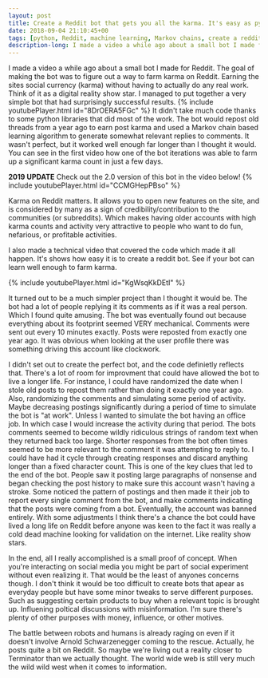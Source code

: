 ```yaml
---
layout: post
title: Create a Reddit bot that gets you all the karma. It's easy as py(thon)
date: 2018-09-04 21:10:45+00
tags: [python, Reddit, machine learning, Markov chains, create a reddit bot, reddit karma farming, make a reddit bot, reddit bot, how to karma farm reddit, reddit karma farming bot]
description-long: I made a video a while ago about a small bot I made for Reddit. The goal of making the bot was to figure out a way to farm karma on Reddit. Earning the sites social currency (karma) without having to actually do any real work. Think of it as a digital reality show star. I managed to put together a very simple bot that had surprisingly successful results. It didn't take much code thanks to some python libraries that did most of the work. The bot would repost old threads from a year ago to earn post karma and used a Markov chain based learning algorithm to generate somewhat relevant replies to comments. It wasn't perfect, but it worked well enough far longer than I thought it would. You can see in the first video how one of the bot iterations was able to farm up a significant karma count in just a few days.
---
```


 I made a video a while ago about a small bot I made for Reddit. The goal of making the bot was to figure out a way to farm karma on Reddit. Earning the sites social currency (karma) without having to actually do any real work. Think of it as a digital reality show star. I managed to put together a very simple bot that had surprisingly successful results. {% include youtubePlayer.html id="8DrOERA5FGc" %} It didn't take much code thanks to some python libraries that did most of the work. The bot would repost old threads from a year ago to earn post karma and used a Markov chain based learning algorithm to generate somewhat relevant replies to comments. It wasn't perfect, but it worked well enough far longer than I thought it would. You can see in the first video how one of the bot iterations was able to farm up a significant karma count in just a few days. 

**2019 UPDATE** Check out the 2.0 version of this bot in the video below!
{% include youtubePlayer.html id="CCMGHepPBso" %}

Karma on Reddit matters. It allows you to open new features on the site, and is considered by many as a sign of credibility/contribution to the communities (or subreddits). Which makes having older accounts with high karma counts and activity very attractive to people who want to do fun, nefarious, or profitable activities.

I also made a technical video that covered the code which made it all happen. It's shows how easy it is to create a reddit bot. See if your bot can learn well enough to farm karma.

{% include youtubePlayer.html id="KgWsqKkDEtI" %}

It turned out to be a much simpler project than I thought it would be. The bot had a lot of people replying it its comments as if it was a real person. Which I found quite amusing. The bot was eventually found out because everything about its footprint seemed VERY mechanical. Comments were sent out every 10 minutes exactly. Posts were reposted from exactly one year ago. It was obvious when looking at the user profile there was something driving this account like clockwork.

I didn't set out to create the perfect bot, and the code definietly reflects that. There's a lot of room for improvment that could have allowed the bot to live a longer life. For instance, I could have randomized the date when I stole old posts to repost them rather than doing it exactly one year ago. Also, randomizing the comments and simulating some period of activity. Maybe decreasing postings significantly during a period of time to simulate the bot is "at work". Unless I wanted to simulate the bot having an office job. In which case I would increase the activity during that period. The bots comments seemed to become wildly ridiculous strings of random text when they returned back too large. Shorter responses from the bot often times seemed to be more relevant to the comment it was attempting to reply to. I could have had it cycle through creating responses and discard anything longer than a fixed character count. This is one of the key clues that led to the end of the bot. People saw it posting large paragraphs of nonsense and began checking the post history to make sure this account wasn't having a stroke. Some noticed the pattern of postings and then made it their job to report every single comment from the bot, and make comments indicating that the posts were coming from a bot. Eventually, the account was banned entirely. With some adjustments I think there's a chance the bot could have lived a long life on Reddit before anyone was keen to the fact it was really a cold dead machine looking for validation on the internet. Like reality show stars.

In the end, all I really accomplished is a small proof of concept. When you're interacting on social media you might be part of social experiment without even realizing it. That would be the least of anyones concerns though. I don't think it would be too difficult to create bots that apear as everyday people but have some minor tweaks to serve different purposes. Such as suggesting certain products to buy when a relevant topic is brought up. Influening poltical discussions with misinformation. I'm sure there's plenty of other purposes with money, influence, or other motives.

The battle between robots and humans is already raging on even if it doesn't involve Arnold Schwarzenegger coming to the rescue. Actually, he posts quite a bit on Reddit. So maybe we're living out a reality closer to Terminator than we actually thought. The world wide web is still very much the wild wild west when it comes to information.